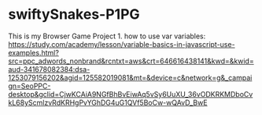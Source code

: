 # swiftySnakes-P1PG
 This is my Browser Game Project 1.
how to use var variables:
 https://study.com/academy/lesson/variable-basics-in-javascript-use-examples.html?src=ppc_adwords_nonbrand&rcntxt=aws&crt=646616438141&kwd=&kwid=aud-341678082384:dsa-1253079156202&agid=125582019081&mt=&device=c&network=g&_campaign=SeoPPC-desktop&gclid=CjwKCAiA9NGfBhBvEiwAq5vSy6UuXU_36vODKRKMDboCvkL68yScmlzvRdKRHgPvYGhDG4uG1QVf5BoCw-wQAvD_BwE
